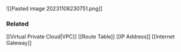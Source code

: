 ![[Pasted image 20231108230751.png]]
### Related
[[Virtual Private Cloud|VPC]]
[[Route Table]]
[[IP Address]]
[[Internet Gateway]]
